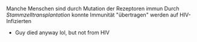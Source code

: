 Manche Menschen sind durch Mutation der Rezeptoren immun
Durch _Stammzelltransplantation_ konnte Immunität "übertragen" werden auf HIV-Infizierten
- Guy died anyway lol, but not from HIV